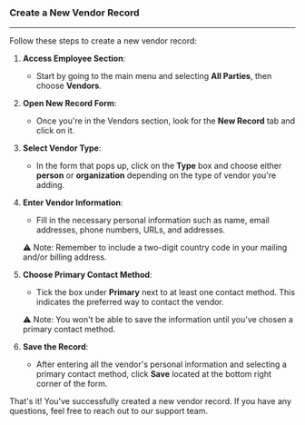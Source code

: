 ### Create a New Vendor Record
________________________________
Follow these steps to create a new vendor record:

1. **Access Employee Section**:
    
    - Start by going to the main menu and selecting **All Parties**, then choose **Vendors**.
2. **Open New Record Form**:
    
    - Once you're in the Vendors section, look for the **New Record** tab and click on it.
3. **Select Vendor Type**:
    
    - In the form that pops up, click on the **Type** box and choose either **person** or **organization** depending on the type of vendor you're adding.
4. **Enter Vendor Information**:
    
    - Fill in the necessary personal information such as name, email addresses, phone numbers, URLs, and addresses.
    
    ⚠️ Note: Remember to include a two-digit country code in your mailing and/or billing address.
    
5. **Choose Primary Contact Method**:
    
    - Tick the box under **Primary** next to at least one contact method. This indicates the preferred way to contact the vendor.
    
    ⚠️ Note: You won't be able to save the information until you've chosen a primary contact method.
    
6. **Save the Record**:
    
    - After entering all the vendor's personal information and selecting a primary contact method, click **Save** located at the bottom right corner of the form.

That's it! You've successfully created a new vendor record. If you have any questions, feel free to reach out to our support team.
